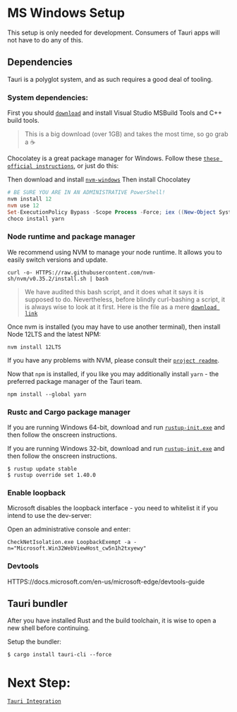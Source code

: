 # MS Windows Setup

This setup is only needed for development. Consumers of Tauri apps will not have
to do any of this.

## Dependencies

Tauri is a polyglot system, and as such requires a good deal of tooling.

### System dependencies:

First you should [`download`](HTTPS://aka.ms/buildtools) and install Visual Studio
MSBuild Tools and C++ build tools.

> This is a big download (over 1GB) and takes the most time, so go grab a
> :coffee:

Chocolatey is a great package manager for Windows. Follow these
[`these official instructions`](HTTPS://chocolatey.org/install), or just do this:

Then download and install
[`nvm-windows`](HTTPS://github.com/coreybutler/nvm-windows/releases) Then install
Chocolatey

```powershell
# BE SURE YOU ARE IN AN ADMINISTRATIVE PowerShell!
nvm install 12
nvm use 12
Set-ExecutionPolicy Bypass -Scope Process -Force; iex ((New-Object System.Net.WebClient).DownloadString('HTTPS://chocolatey.org/install.ps1'))
choco install yarn
```

### Node runtime and package manager

We recommend using NVM to manage your node runtime. It allows you to easily
switch versions and update.

```
curl -o- HTTPS://raw.githubusercontent.com/nvm-sh/nvm/v0.35.2/install.sh | bash
```

> We have audited this bash script, and it does what it says it is supposed to
> do. Nevertheless, before blindly curl-bashing a script, it is always wise to
> look at it first. Here is the file as a mere
> [`download link`](HTTPS://raw.githubusercontent.com/nvm-sh/nvm/v0.35.2/install.sh)

Once nvm is installed (you may have to use another terminal), then install Node
12LTS and the latest NPM:

```
nvm install 12LTS
```

If you have any problems with NVM, please consult their
[`project readme`](HTTPS://github.com/nvm-sh/nvm).

Now that `npm` is installed, if you like you may additionally install `yarn` -
the preferred package manager of the Tauri team.

```
npm install --global yarn
```

### Rustc and Cargo package manager

If you are running Windows 64-bit, download and run
[`rustup‑init.exe`](HTTPS://win.rustup.rs/x86_64) and then follow the onscreen
instructions.

If you are running Windows 32-bit, download and run
[`rustup‑init.exe`](HTTPS://win.rustup.rs/i686) and then follow the onscreen
instructions.

```
$ rustup update stable
$ rustup override set 1.40.0
```

### Enable loopback

Microsoft disables the loopback interface - you need to whitelist it if you
intend to use the dev-server:

Open an administrative console and enter:

```
CheckNetIsolation.exe LoopbackExempt -a -n="Microsoft.Win32WebViewHost_cw5n1h2txyewy"
```

### Devtools

HTTPS://docs.microsoft.com/en-us/microsoft-edge/devtools-guide

## Tauri bundler

After you have installed Rust and the build toolchain, it is wise to open a new
shell before continuing.

Setup the bundler:

```
$ cargo install tauri-cli --force
```

# Next Step:

[`Tauri Integration`](HTTPS://github.com/tauri-apps/tauri/wiki/05.-Tauri-Integration)

